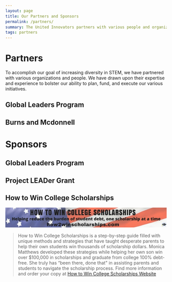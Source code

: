 ```yaml
---
layout: page
title: Our Partners and Sponsors
permalink: /partners/
summary: The United Innovators partners with various people and organizations to achieve our goals
tags: partners
---
```


# Partners

To accomplish our goal of increasing diversity in STEM, we have partnered with various organizations and people. We have drawn upon their expertise and experience to bolster our ability to plan, fund, and execute our various initiatives.

## Global Leaders Program

## Burns and Mcdonnell


# Sponsors

## Global Leaders Program

## Project LEADer Grant

## How to Win College Scholarships

![alt text](/images/How_to_Win_College_Scholarships_banner.png "How to Win College Scholarships")

>How to Win College Scholarships is a step-by-step guide filled with unique methods and strategies that have taught desperate parents to help their own students win thousands of scholarship dollars. Monica Matthews developed these strategies while helping her own son win over $100,000 in scholarships and graduate from college 100% debt-free. She truly has “been there, done that" in assisting parents and students to navigate the scholarship process. Find more information and order your copy at [How to Win College Scholarships Website](https://how2winscholarships.com)
